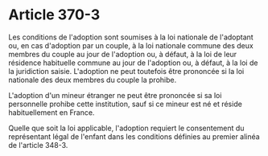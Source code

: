 # Article 370-3

<p>Les conditions de l'adoption sont soumises à la loi nationale de l'adoptant ou, en cas d'adoption par un couple, à la loi nationale commune des deux membres du couple au jour de l'adoption ou, à défaut, à la loi de leur résidence habituelle commune au jour de l'adoption ou, à défaut, à la loi de la juridiction saisie. L'adoption ne peut toutefois être prononcée si la loi nationale des deux membres du couple la prohibe.</p><p>L'adoption d'un mineur étranger ne peut être prononcée si sa loi personnelle prohibe cette institution, sauf si ce mineur est né et réside habituellement en France.</p><p>Quelle que soit la loi applicable, l'adoption requiert le consentement du représentant légal de l'enfant dans les conditions définies au premier alinéa de l'article 348-3.</p>